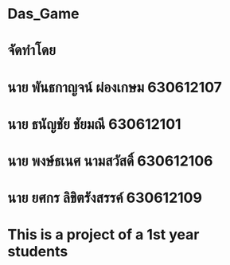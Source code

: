 # Das_Game

# จัดทำโดย
# นาย พันธกาญจน์ ผ่องเกษม 630612107
# นาย ธนัญชัย 	ชัยมณี 630612101
# นาย พงษ์ธเนศ นามสวัสดิ์ 630612106
# นาย ยศกร ลิขิตรังสรรค์ 630612109
# This is a project of a 1st year students
